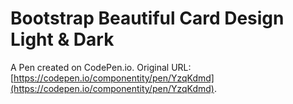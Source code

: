 # Bootstrap Beautiful Card Design Light & Dark

A Pen created on CodePen.io. Original URL: [https://codepen.io/componentity/pen/YzqKdmd](https://codepen.io/componentity/pen/YzqKdmd).


